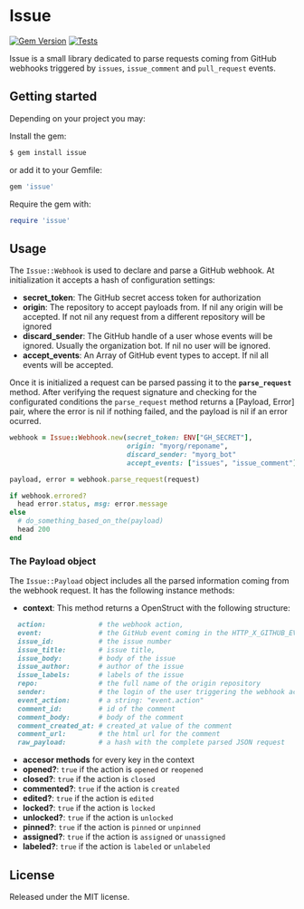 # Issue
[![Gem Version](https://badge.fury.io/rb/issue.svg)](https://badge.fury.io/rb/issue)
[![Tests](https://github.com/xuanxu/issue/actions/workflows/tests.yml/badge.svg)](https://github.com/xuanxu/issue/actions/workflows/tests.yml)

Issue is a small library dedicated to parse requests coming from GitHub webhooks triggered by `issues`, `issue_comment` and `pull_request` events.

## Getting started

Depending on your project you may:

Install the gem:
```bash
$ gem install issue
```
or add it to your Gemfile:
```ruby
gem 'issue'
```

Require the gem with:
```ruby
require 'issue'
```

## Usage

The `Issue::Webhook` is used to declare and parse a GitHub webhook. At initialization it accepts a hash of configuration settings:

- **secret_token**: The GitHub secret access token for authorization
- **origin**: The repository to accept payloads from. If nil any origin will be accepted. If not nil any request from a different repository will be ignored
- **discard_sender**: The GitHub handle of a user whose events will be ignored. Usually the organization bot. If nil no user will be ignored.
- **accept_events**: An Array of GitHub event types to accept. If nil all events will be accepted.

Once it is initialized a request can be parsed passing it to the **`parse_request`** method. After verifying the request signature and checking for the configurated conditions the `parse_request` method returns a [Payload, Error] pair, where the error is nil if nothing failed, and the payload is nil if an error ocurred.

```ruby
webhook = Issue::Webhook.new(secret_token: ENV["GH_SECRET"],
                             origin: "myorg/reponame",
                             discard_sender: "myorg_bot"
                             accept_events: ["issues", "issue_comment"])

payload, error = webhook.parse_request(request)

if webhook.errored?
  head error.status, msg: error.message
else
  # do_something_based_on_the(payload)
  head 200
end

```

### The Payload object

The `Issue::Payload` object includes all the parsed information coming from the webhook request. It has the following instance methods:

- **context**: This method returns a OpenStruct with the following structure:
```ruby
  action:             # the webhook action,
  event:              # the GitHub event coming in the HTTP_X_GITHUB_EVENT request header
  issue_id:           # the issue number
  issue_title:        # issue title,
  issue_body:         # body of the issue
  issue_author:       # author of the issue
  issue_labels:       # labels of the issue
  repo:               # the full name of the origin repository
  sender:             # the login of the user triggering the webhook action
  event_action:       # a string: "event.action"
  comment_id:         # id of the comment
  comment_body:       # body of the comment
  comment_created_at: # created_at value of the comment
  comment_url:        # the html url for the comment
  raw_payload:        # a hash with the complete parsed JSON request
```
- **accesor methods** for every key in the context
- **opened?**: `true` if the action is `opened` or `reopened`
- **closed?**: `true` if the action is `closed`
- **commented?**: `true` if the action is `created`
- **edited?**: `true` if the action is `edited`
- **locked?**: `true` if the action is `locked`
- **unlocked?**: `true` if the action is `unlocked`
- **pinned?**: `true` if the action is `pinned` or `unpinned`
- **assigned?**: `true` if the action is `assigned` or `unassigned`
- **labeled?**: `true` if the action is `labeled` or `unlabeled`

## License

Released under the MIT license.
